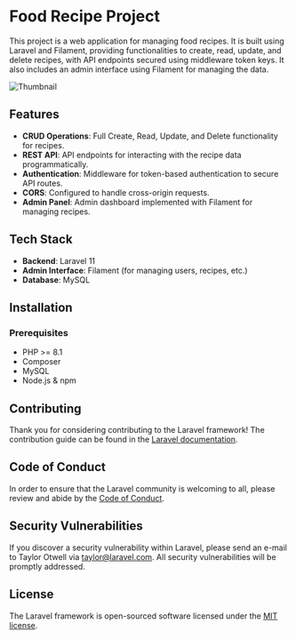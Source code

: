 # Food Recipe Project

This project is a web application for managing food recipes. It is built using Laravel and Filament, providing functionalities to create, read, update, and delete recipes, with API endpoints secured using middleware token keys. It also includes an admin interface using Filament for managing the data.

![Thumbnail](/preview-back.png.png)

## Features

-   **CRUD Operations**: Full Create, Read, Update, and Delete functionality for recipes.
-   **REST API**: API endpoints for interacting with the recipe data programmatically.
-   **Authentication**: Middleware for token-based authentication to secure API routes.
-   **CORS**: Configured to handle cross-origin requests.
-   **Admin Panel**: Admin dashboard implemented with Filament for managing recipes.

## Tech Stack

-   **Backend**: Laravel 11
-   **Admin Interface**: Filament (for managing users, recipes, etc.)
-   **Database**: MySQL

## Installation

### Prerequisites

-   PHP >= 8.1
-   Composer
-   MySQL
-   Node.js & npm

## Contributing

Thank you for considering contributing to the Laravel framework! The contribution guide can be found in the [Laravel documentation](https://laravel.com/docs/contributions).

## Code of Conduct

In order to ensure that the Laravel community is welcoming to all, please review and abide by the [Code of Conduct](https://laravel.com/docs/contributions#code-of-conduct).

## Security Vulnerabilities

If you discover a security vulnerability within Laravel, please send an e-mail to Taylor Otwell via [taylor@laravel.com](mailto:taylor@laravel.com). All security vulnerabilities will be promptly addressed.

## License

The Laravel framework is open-sourced software licensed under the [MIT license](https://opensource.org/licenses/MIT).
